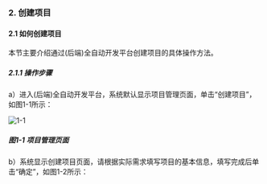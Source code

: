 ### 2. 创建项目

#### 2.1 如何创建项目

本节主要介绍通过(后端)全自动开发平台创建项目的具体操作方法。

##### 2.1.1 操作步骤

a）进入(后端)全自动开发平台，系统默认显示项目管理页面，单击“创建项目”，如图1-1所示：

![1-1](https://www.feisuanyz.com/fsimage/ks-image/ver01/2-1-2.png)

##### 图1-1 项目管理页面

b）系统显示创建项目页面，请根据实际需求填写项目的基本信息，填写完成后单击“确定”，如图1-2所示：
